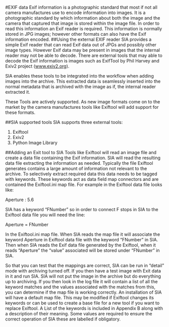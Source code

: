 #EXIF data
Exif information is a photographic standard that most if not all camera manufactures use to encode information into images. It is a photographic standard by which information about both the image and the camera that captured that image is stored within the image file.
In order to read this information an Exif reader is required. This information is normally stored in JPG images; however other formats can also have the Exif information encoded.
##Using the external EXIF reader
SIA provides a simple Exif reader that can read Exif data out of JPGs and possibly other image types.  However Exif data may be present in images that the internal reader may not be able to decode. There are external tools that may able to decode the Exif information is images such as ExifTool by Phil Harvey and Exiv2 project (www.exiv2.org).

SIA enables these tools to be integrated into the workflow when adding images into the archive.  This extracted data is seamlessly inserted into the normal metadata that is archived with the image as if, the internal reader extracted it.

These Tools are actively supported.  As new image formats come on to the market by the camera manufactures tools like Exiftool will add support for these formats.

##SIA supported tools
SIA supports three external tools:
1.	Exiftool
2.	Exiv2
3.	Python Image Library

##Adding an Exit tool to SIA
Tools like Exiftool will read an image file and create a data file containing the Exif information. SIA will read the resulting data file extracting the information as needed. Typically the file Exiftool generates contains a large amount of information not relevant to the archive. To selectively extract required data this data needs to be tagged with keywords.  These keywords act as data field map connectors and are contained the Exiftool.ini map file. 
For example in the Exiftool data file looks like:

Aperture    :    5.6

SIA has a keyword “FNumber” so in order to connect F stops in SIA to the Exiftool data file you will need the line:

Aperture = FNumber

In the Exiftool.ini map file. When SIA reads the map file it will associate the keyword Aperture in Exiftool data file with the keyword “FNumber” in SIA. Then when SIA reads the Exif data file generated by the Exiftool, when it reads “Aperture” the “value” associated will be stored under “FNumber” in SIA.

So that you can test that the mappings are correct, SIA can be run in “detail” mode with archiving turned off. If you then have a test image with Exit data in it and run SIA. SIA will not put the image in the archive but do everything up to archiving. If you then look in the log file it will contain a list of all the keyword matches and the values associated with the matches from this, you can determine if the map file is working correctly.
An installation of SIA will have a default map file. This may be modified if Exiftool changes its keywords or can be used to create a base file for a new tool if you want to replace Exiftool.
A List of the keywords is included in Appendix B along with a description of their meaning. Some values are required to ensure the correct operation of SIA these are labelled if obligatory.          
